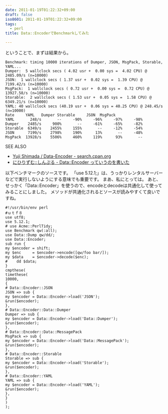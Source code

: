 ```yaml
---
date: 2011-01-19T01:22:32+09:00
draft: false
iso8601: 2011-01-19T01:22:32+09:00
tags:
  - perl
title: Data::EncoderでBenchmarkしてみた

---
```


ということで、まずは結果から。
```text
Benchmark: timing 10000 iterations of Dumper, JSON, MsgPack, Storable, YAML...
Dumper:  5 wallclock secs ( 4.02 usr +  0.00 sys =  4.02 CPU) @ 2485.09/s (n=10000)
JSON:  1 wallclock secs ( 1.37 usr +  0.02 sys =  1.39 CPU) @ 7199.42/s (n=10000)
MsgPack:  1 wallclock secs ( 0.72 usr +  0.00 sys =  0.72 CPU) @ 13927.58/s (n=10000)
Storable:  2 wallclock secs ( 1.53 usr +  0.05 sys =  1.58 CPU) @ 6349.21/s (n=10000)
YAML: 40 wallclock secs (40.19 usr +  0.06 sys = 40.25 CPU) @ 248.45/s (n=10000)
Rate     YAML   Dumper Storable     JSON  MsgPack
YAML       248/s       --     -90%     -96%     -97%     -98%
Dumper    2485/s     900%       --     -61%     -65%     -82%
Storable  6349/s    2455%     155%       --     -12%     -54%
JSON      7199/s    2798%     190%      13%       --     -48%
MsgPack  13928/s    5506%     460%     119%      93%       --
```
<div>
<p>SEE ALSO</p>
<ul>
<li><a href="http://search.cpan.org/dist/Data-Encoder/">Yuji Shimada / Data-Encoder - search.cpan.org</a></li>
<li><a href="http://blog.livedoor.jp/xaicron/archives/51208461.html">にひりずむ::しんぷる - Data::Encoder っていうのを書いた</a></li>
</ul>
</div>


以下ベンチマークのソースです。
「use 5.12.1;」は、うっかりレンタルサーバーなどで実行しないようにする意味でも重要です。
まあ、私にとっては。
あと、せっかく「Data::Encoder」を使うので、encodeとdecodeは共通化して使ってみることにしました。
メソッドが共通化されるとソースが読みやすくて良いですね。
```text
#!/usr/bin/env perl
#ｕｔｆ８
use utf8;
use 5.12.1;
# use Acme::PerlTidy;
use Benchmark qw(:all);
use Data::Dump qw/dd/;
use Data::Encoder;
sub run {
my $encoder = shift;
my $enc     = $encoder->encode([qw/foo bar/]);
my $data    = $encoder->decode($enc);
#    dd $data;
}
cmpthese(
timethese(
10000,
{
# Data::Encoder::JSON
JSON => sub {
my $encoder = Data::Encoder->load('JSON');
&run($encoder);
},
# Data::Encoder::Data::Dumper
Dumper => sub {
my $encoder = Data::Encoder->load('Data::Dumper');
&run($encoder);
},
# Data::Encoder::Data::MessagePack
MsgPack => sub {
my $encoder = Data::Encoder->load('Data::MessagePack');
&run($encoder);
},
# Data::Encoder::Storable
Storable => sub {
my $encoder = Data::Encoder->load('Storable');
&run($encoder);
},
# Data::Encoder::YAML
YAML => sub {
my $encoder = Data::Encoder->load('YAML');
&run($encoder);
},
}
)
);
```
    	